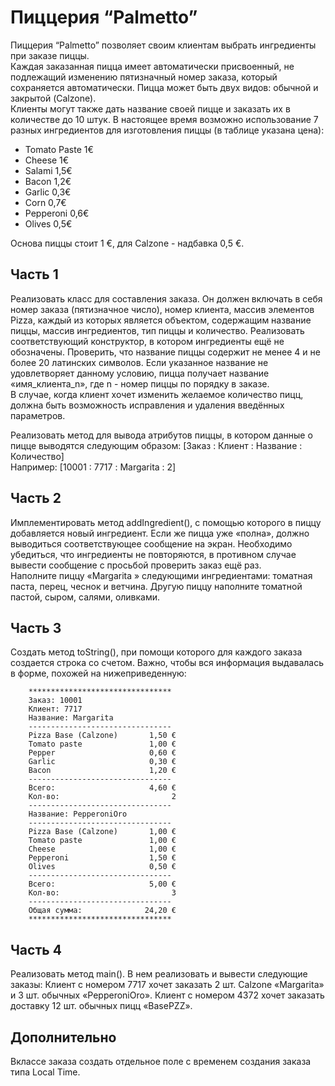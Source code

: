 # Пиццерия “Palmetto”  
    
Пиццерия “Palmetto” позволяет своим клиентам выбрать ингредиенты при заказе пиццы.  
Каждая заказанная пицца имеет автоматически присвоенный, не подлежащий изменению пятизначный номер заказа, который сохраняется автоматически. Пицца может быть двух видов: обычной и закрытой (Calzone).  
Клиенты могут также дать название своей пицце и заказать их в количестве до 10 штук. В настоящее время возможно использование 7 разных ингредиентов для изготовления пиццы (в таблице указана цена):

* Tomato Paste	1€
* Cheese	1€
* Salami	1,5€
* Bacon	1,2€
* Garlic	0,3€
* Corn	0,7€
* Pepperoni	0,6€
* Olives	0,5€

Основа пиццы стоит 1 €, для Calzone - надбавка 0,5 €.

## Часть 1  
Реализовать класс для составления заказа. Он должен включать в себя номер заказа (пятизначное число), номер клиента, массив элементов Pizza, каждый из которых является объектом, содержащим название пиццы, массив ингредиентов, тип пиццы и количество.
Реализовать соответствующий конструктор, в котором ингредиенты ещё не обозначены.
Проверить, что название пиццы содержит не менее 4 и не более 20 латинских символов. Если указанное название не удовлетворяет данному условию, пицца получает название «имя_клиента_n», где n - номер пиццы по порядку в заказе.  
В случае, когда клиент хочет изменить желаемое количество пицц, должна быть возможность исправления и удаления введённых параметров.  

Реализовать метод для вывода атрибутов пиццы, в котором данные о пицце выводятся следующим образом: [Заказ : Клиент : Название : Количество]  
Например: [10001 : 7717 : Margarita : 2]  

## Часть 2  
Имплементировать метод addIngredient(), c помощью которого в пиццу добавляется новый ингредиент. Если же пицца уже «полна», должно выводиться соответствующее сообщение на экран. Необходимо убедиться, что ингредиенты не повторяются, в противном случае вывести сообщение с просьбой проверить заказ ещё раз.  
Наполните пиццу «Margarita » следующими ингредиентами: томатная паста, перец, чеснок и ветчина.
Другую пиццу наполните томатной пастой, сыром, салями, оливками.  
  
## Часть 3  
Создать метод toString(), при помощи которого для каждого заказа создается строка со счетом. Важно, чтобы вся информация выдавалась в форме, похожей на нижеприведенную:


 
		********************************
		Заказ: 10001
		Клиент: 7717
		Название: Margarita
		--------------------------------
		Pizza Base (Calzone)       1,50 €
		Tomato paste               1,00 €
		Pepper                     0,60 €
		Garlic                     0,30 €
		Bacon                      1,20 €
		--------------------------------
		Всего:                     4,60 €
		Кол-во:                         2
		--------------------------------
		Название: PepperoniOro
		--------------------------------
		Pizza Base (Calzone)       1,00 €
		Tomato paste               1,00 €
		Cheese                     1,00 €
		Pepperoni                  1,50 €
		Olives                     0,50 €
		--------------------------------
		Всего:                     5,00 €
		Кол-во:                         3
		--------------------------------
		Общая сумма:              24,20 €
		********************************


## Часть 4  
Реализовать метод main(). В нем реализовать и вывести следующие заказы:
Клиент с номером 7717 хочет заказать 2 шт. Calzone «Margarita» и 3 шт. обычных «PepperoniOro».
Клиент с номером 4372 хочет заказать доставку 12 шт. обычных пицц «BasePZZ».
     
## Дополнительно  
Вклассе заказа создать отдельное поле с временем создания заказа типа  Local Time.
